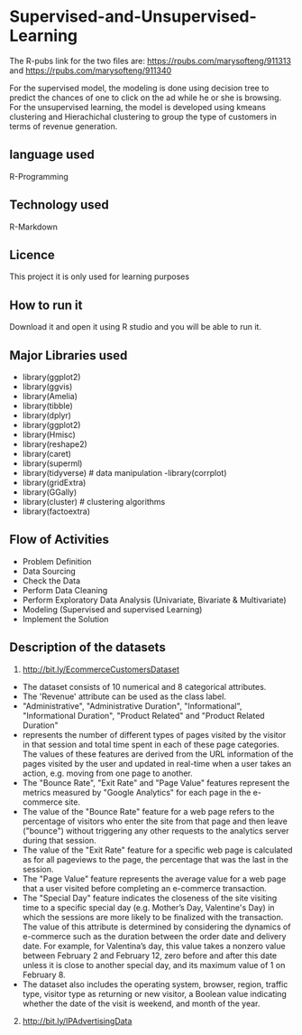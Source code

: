 # Supervised-and-Unsupervised-Learning
The R-pubs link for the two files are:
 https://rpubs.com/marysofteng/911313 and https://rpubs.com/marysofteng/911340 
 
 For the supervised model, the modeling is done using decision tree to predict the chances of one to click on the ad while he or she is browsing.
 For the unsupervised learning, the model is developed using kmeans clustering and Hierachichal clustering to group the type of customers in terms of revenue generation.
 ## language used
 
 R-Programming
 ## Technology used

R-Markdown

## Licence

This project it is only used for learning purposes

## How to run it

Download it and open it using R studio and you will be able to run it.
 ## Major Libraries used

- library(ggplot2)
- library(ggvis)
- library(Amelia)
- library(tibble)
- library(dplyr)
- library(ggplot2)
- library(Hmisc)
- library(reshape2)
- library(caret)
- library(superml)
- library(tidyverse) # data manipulation
-library(corrplot)
- library(gridExtra)
- library(GGally)
- library(cluster) # clustering algorithms 
- library(factoextra)

## Flow of Activities

- Problem Definition
- Data Sourcing
- Check the Data
- Perform Data Cleaning
- Perform Exploratory Data Analysis  (Univariate, Bivariate & Multivariate)
- Modeling (Supervised and supervised Learning)
- Implement the Solution

## Description of the datasets
1. http://bit.ly/EcommerceCustomersDataset 
- The dataset consists of 10 numerical and 8 categorical attributes. 
- The 'Revenue' attribute can be used as the class label.
- "Administrative", "Administrative Duration", "Informational", "Informational Duration", "Product Related" and "Product Related Duration" 
- represents the number of different types of pages visited by the visitor in that session and total time spent in each of these page categories.
The values of these features are derived from the URL information of the pages visited by the user and updated in real-time when a user takes an action,
e.g. moving from one page to another. 
- The "Bounce Rate", "Exit Rate" and "Page Value" features represent the metrics measured by "Google Analytics" for each page in the e-commerce site. 
- The value of the "Bounce Rate" feature for a web page refers to the percentage of visitors who enter the site from that page and
 then leave ("bounce") without triggering any other requests to the analytics server during that session. 
- The value of the "Exit Rate" feature for a specific web page is calculated as for all pageviews to the page, the percentage that was the last in the session.
- The "Page Value" feature represents the average value for a web page that a user visited before completing an e-commerce transaction. 
- The "Special Day" feature indicates the closeness of the site visiting time to a specific special day (e.g. Mother’s Day, Valentine's Day) 
in which the sessions are more likely to be finalized with the transaction. The value of this attribute is determined by considering 
the dynamics of e-commerce such as the duration between the order date and delivery date. For example, for Valentina’s day, 
this value takes a nonzero value between February 2 and February 12, zero before and after this date unless it is close to another special day, 
and its maximum value of 1 on February 8. 
- The dataset also includes the operating system, browser, region, traffic type, visitor type as returning or new visitor, a Boolean value indicating whether the date of the visit is weekend, and month of the year.
2. http://bit.ly/IPAdvertisingData 
